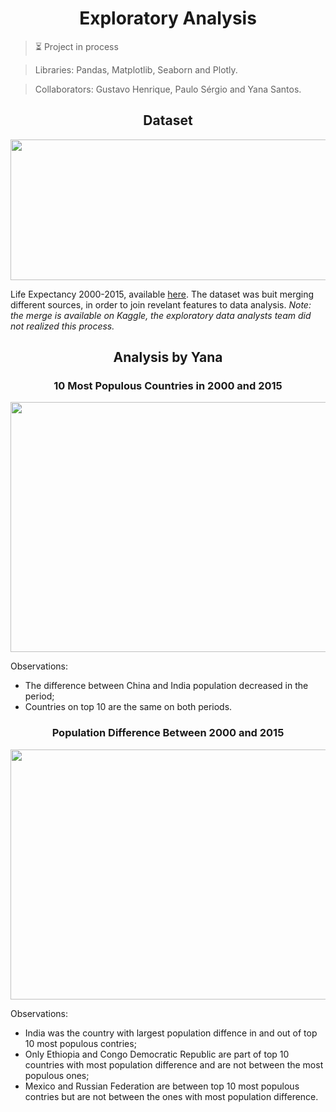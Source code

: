<h1 align="center">Exploratory Analysis</h1>

> ⏳ Project in process

> Libraries: Pandas, Matplotlib, Seaborn and Plotly.

> Collaborators: Gustavo Henrique, Paulo Sérgio and Yana Santos.

<h2 align="center">Dataset</h2>

<p align="center">
  <img width="1000" height="225" src="https://user-images.githubusercontent.com/59098432/206520587-4862721d-e557-49ff-b5d7-ed52546f446f.png">
</p>

Life Expectancy 2000-2015, available [here](https://www.kaggle.com/datasets/vrec99/life-expectancy-2000-2015).
The dataset was buit merging different sources, in order to join revelant features to data analysis. 
_Note: the merge is available on Kaggle, the exploratory data analysts team did not realized this process._

<h2 align="center">Analysis by Yana</h2>

<h3 align="center">10 Most Populous Countries in 2000 and 2015</h3>

<p align="center">
  <img width="1000" height="400" src="https://user-images.githubusercontent.com/59098432/205807181-9e03ac91-fd98-4dfb-bb60-ddd8c2e03dd4.png">
</p>

Observations: 

- The difference between China and India population decreased in the period;
- Countries on top 10 are the same on both periods.

<h3 align="center">Population Difference Between 2000 and 2015</h3>

<p align="center">
  <img width="1000" height="400" src="https://user-images.githubusercontent.com/59098432/205985890-910927a2-127c-4d19-a5ce-ab29be838ff1.png">
</p>

Observations: 

- India was the country with largest population diffence in and out of top 10 most populous contries;
- Only Ethiopia and Congo Democratic Republic are part of top 10 countries with most population difference and are not between the most populous ones;
- Mexico and Russian Federation are between top 10 most populous contries but are not between the ones with most population difference. 
